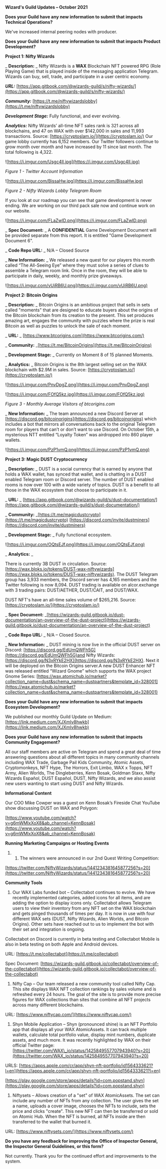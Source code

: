 **Wizard&#39;s Guild Updates – October 2021**

**Does your Guild have any new information to submit that impacts Technical Operations?**

We've increased internal peering nodes with producer.

**Does your Guild have any new information to submit that impacts Product Development?**

**Project 1: Nifty Wizards**

_ **Description:** _ Nifty Wizards is a **WAX** Blockchain NFT powered RPG (Role Playing Game) that is played inside of the messaging application Telegram. Wizards can buy, sell, trade, and participate in a user centric economy.

_**URL:**_ [https://app.gitbook.com/@wizards-guild/s/nifty-wizards/](https://app.gitbook.com/@wizards-guild/s/nifty-wizards/)

_**Community:**_ [https://t.me/niftywizardslobby](https://t.me/niftywizardslobby)

_**Development Stage:**_ Fully functional, and ever evolving.

_**Analytics:**_ Nifty Wizards’ all-time NFT sales rank is 321 across all blockchains, and 47 on WAX with over $142,000 in sales and 11,993 transactions. 
Source: [https://cryptoslam.io/](https://cryptoslam.io/)
Our game lobby currently has 6,152 members.  Our Twitter followers continue to grow month over month and have increased by 11 since last month. The total following is 4,322. 

![https://i.imgur.com/Usgc4lI.jpg](https://i.imgur.com/Usgc4lI.jpg)

_Figure 1 - Twitter Account Information_

![https://i.imgur.com/BissaHw.jpg](https://i.imgur.com/BissaHw.jpg)

_Figure 2 - Nifty Wizards Lobby Telegram Room_

If you look at our roadmap you can see that game development is never ending. We are working on our third pack sale now and continue work on our website.

![https://i.imgur.com/FLaZwID.png](https://i.imgur.com/FLaZwID.png)

_ **Spec Document:** _ A **CONFIDENTIAL** Game Development Document will be provided separate from this report. It is entitled &quot;Game Development Document 6&quot;.

_ **Code Repo URL:** _ N/A – Closed Source

_ **New Information:** _ We released a new quest for our players this month called “The All-Seeing Eye” where they must solve a series of clues to assemble a Telegram room link. Once in the room, they will be able to participate in daily, weekly, and monthly prize giveaways.

![https://i.imgur.com/vUiRB6U.png](https://i.imgur.com/vUiRB6U.png)

**Project 2: Bitcoin Origins**

_ **Description:** _ Bitcoin Origins is an ambitious project that sells in sets called &quot;moments&quot; that are designed to educate buyers about the origins of the Bitcoin blockchain from its creation to the present. This set produces amazing art, engages the community with puzzles where the prize is real Bitcoin as well as puzzles to unlock the sale of each moment.

_ **URL:** _ [https://www.btcorigins.com](https://www.btcorigins.com/)

_ **Community:** _[https://t.me/BitcoinOrigins](https://t.me/BitcoinOrigins)

_ **Development Stage:** _ Currently on Moment 8 of 15 planned Moments.

_ **Analytics:** _ Bitcoin Origins is the 8th largest selling set on the WAX blockchain with $2.9M in sales. Source: [https://cryptoslam.io/](https://cryptoslam.io/)

![https://i.imgur.com/PnvDpgZ.png](https://i.imgur.com/PnvDpgZ.png)

![https://i.imgur.com/FOfQ5kz.jpg](https://i.imgur.com/FOfQ5kz.jpg)

_Figure 3 - Monthly Average Visitors of btcorigins.com_

_ **New Information:** _ The team announced a new Discord Server at [https://discord.gg/bitcoinorigins](https://discord.gg/bitcoinorigins) which includes a bot that mirrors all conversations back to the original Telegram room for players that can’t or don’t want to use Discord. On October 15th, a mysterious NTT entitled “Loyalty Token” was airdropped into 860 player wallets.

![https://i.imgur.com/PzP1vmQ.png](https://i.imgur.com/PzP1vmQ.png)

**Project 3: Magic DUST Cryptocurrency**

_ **Description:** _ DUST is a social currency that is earned by anyone that holds a WAX wallet, has synced that wallet, and is chatting in a DUST enabled Telegram room or Discord server. The number of DUST enabled rooms is now over 100 with a wide variety of topics. DUST is a benefit to all those in the WAX ecosystem that choose to participate in it.

_ **URL:** _ [https://app.gitbook.com/@wizards-guild/s/dust-documentation/](https://app.gitbook.com/@wizards-guild/s/dust-documentation/)

_ **Community:** _[https://t.me/magicdustcrypto](https://t.me/magicdustcrypto) [https://discord.com/invite/dustminers](https://discord.com/invite/dustminers)

_ **Development Stage:** _ Fully functional ecosystem.

![https://i.imgur.com/OQtsEJf.png](https://i.imgur.com/OQtsEJf.png)

_ **Analytics:** _

There is currently 3B DUST in circulation. Source: [https://wax.bloks.io/tokens/DUST-wax-niftywizards](https://wax.bloks.io/tokens/DUST-wax-niftywizards). The DUST Telegram group has 3,933 members, the Discord server has 4,165 members and the Twitter following is now 8,094. DUST trading is available on alcor.exchange with 3 trading pairs: DUST/AETHER, DUST/CAIT, and DUST/WAX.

DUST NFT&#39;s have an all-time sales volume of $265,216. Source: [https://cryptoslam.io/](https://cryptoslam.io/)

_ **Spec Document:** _[https://wizards-guild.gitbook.io/dust-documentation/an-overview-of-the-dust-project](https://wizards-guild.gitbook.io/dust-documentation/an-overview-of-the-dust-project)

_ **Code Repo URL:** _ N/A – Closed Source.

_ **New Information:** _ DUST mining is now live in the official DUST server on Discord: [https://discord.gg/EdUmQWFh5G](https://discord.gg/EdUmQWFh5G)and Nifty Wizards: [https://discord.gg/N3xRYkE2HX](https://discord.gg/N3xRYkE2HX). Next it will be deployed on the Bitcoin Origins server.A new DUST Enhancer NFT was released entitled “Wizard Gnome” which supports the WAX project Gnome Series: [https://wax.atomichub.io/market?collection_name=dust&schema_name=dustpartners&template_id=328001](https://wax.atomichub.io/market?collection_name=dust&schema_name=dustpartners&template_id=328001) 

**Does your Guild have any new information to submit that impacts Ecosystem Development?**

We published our monthly Guild Update on Medium: [https://link.medium.com/XJXmIv8hwkb](https://link.medium.com/XJXmIv8hwkb)

**Does your Guild have any new information to submit that impacts Community Engagement?**

All our staff members are active on Telegram and spend a great deal of time answering questions about all different topics in many community channels including WAX Trade, Garbage Pail Kids Community, Atomic Assets, Cryptomonkeys, NFT Hype, The Horrors, Exit Limbo, WAX x Topps, NFT Army, Alien Worlds, The Dingleberries, Kenn Bosak, Goldman Staxx, Nifty Wizards Español, DUST Español, DUST, Nifty Wizards, and we also assist new users wanting to start using DUST and Nifty Wizards.

**Informational Content**

Our COO Mike Cowper was a guest on Kenn Bosak’s Fireside Chat YouTube show discussing DUST on WAX and Polygon:

[https://www.youtube.com/watch?v=g6mWMlxXoX8&ab_channel=KennBosak](https://www.youtube.com/watch?v=g6mWMlxXoX8&ab_channel=KennBosak)

**Running Marketing Campaigns or Hosting Events**

1. 1.	The winners were announced in our 2nd Quest Writing Competition: 

[https://twitter.com/NiftyWizards/status/1441234381645877256?s=20](https://twitter.com/NiftyWizards/status/1441234381645877256?s=20)

**Community Tools**

1. Our WAX Labs funded bot – Collectabot continues to evolve. We have recently implemented categories, added icons for all items, and are adding the option to display icons only. Collectabot allows Telegram users to view their inventory from any NFT set on the WAX blockchain and gets pinged thousands of times per day. It is now in use with four different WAX sets (DUST, Nifty Wizards, Alien Worlds, and Bitcoin Origins). Other sets have reached out to us to implement the bot with their set and integration is ongoing.

Collectabot on Discord is currently in beta testing and Collectabot Mobile is also in beta testing on both Apple and Android devices.

URL: [https://t.me/collectabot](https://t.me/collectabot)

Spec Document: [https://wizards-guild.gitbook.io/collectabot/overview-of-the-collectabot](https://wizards-guild.gitbook.io/collectabot/overview-of-the-collectabot)

1. Nifty Cap – Our team released a new community tool called Nifty Cap. This site displays WAX NFT collection rankings by sales volume and is refreshed every 24 hours. The goal of the site is to provide more precise figures for WAX collections than sites that combine all NFT projects across many different blockchains.

URL: [https://www.niftycap.com/](https://www.niftycap.com/)

1. Shyn Mobile Application – Shyn (pronounced shine) is an NFT Portfolio app that displays all your WAX AtomicAssets. It can track multiple wallets, calculate total portfolio value, display mint numbers, duplicate assets, and much more. It was recently highlighted by WAX on their official Twitter page: [https://twitter.com/WAX\_io/status/1425849557707943940?s=20](https://twitter.com/WAX_io/status/1425849557707943940?s=20)

URLS: [https://apps.apple.com/cr/app/shyn-nft-portfolio/id1564333621?l=en](https://apps.apple.com/cr/app/shyn-nft-portfolio/id1564333621?l=en)

[https://play.google.com/store/apps/details?id=com.popstand.shyn](https://play.google.com/store/apps/details?id=com.popstand.shyn)

1. Niftysets – Allows creation of a &quot;set&quot; of WAX AtomicAssets. The set can include any number of NFTs from any collection. The user gives the set a name, uploads a cover image, chooses the NFTs to include, sets the price and clicks &quot;create&quot;. This new NFT can then be transferred or sold on Atomic Hub. When the NFT is burned, all NFTs inside are then transferred to the wallet that burned it.

URL: [https://www.niftysets.com/](https://www.niftysets.com/)

**Do you have any feedback for improving the Office of Inspector General, the Inspector General Guidelines, or this form?**

Not currently. Thank you for the continued effort and improvements to the system.

